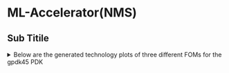 # ML-Accelerator(NMS)

## Sub Titile
<details>
  <summary>Below are the generated technology plots of three different FOMs for the gpdk45 PDK</summary>

</details>
